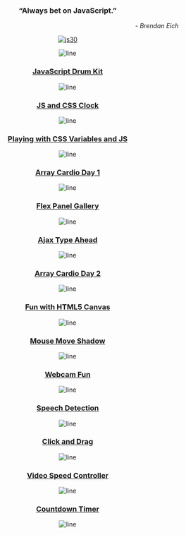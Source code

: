<div align="center">

### “Always bet on JavaScript.”

<p align="end"><em>- Brendan Eich</em></p>

[![js30](https://i.postimg.cc/8cpWXYyY/js30.png "Build things. Lots of things. Build 1,000 things. Keep it up and don't stop.")](https://javascript30.com)

</div>

<div align="center">

![line](https://capsule-render.vercel.app/api?type=rect&color=gradient&height=1)

### [JavaScript Drum Kit](https://isbendiyarovanezrin.github.io/JavaScriptDrumKit "Click me!🥁")

![line](https://capsule-render.vercel.app/api?type=rect&color=gradient&height=2)

### [JS and CSS Clock](https://isbendiyarovanezrin.github.io/AnalogClock "Click me!🕑")

![line](https://capsule-render.vercel.app/api?type=rect&color=gradient&height=3)

### [Playing with CSS Variables and JS](https://isbendiyarovanezrin.github.io/PlayingWithCSSVariablesAndJS "Click me!✿")

![line](https://capsule-render.vercel.app/api?type=rect&color=gradient&height=4)

### [Array Cardio Day 1](https://github.com/isbendiyarovanezrin/JavaScript30/tree/master/04%20-%20Array%20Cardio%20Day%201#readme "Click me!🙂")

![line](https://capsule-render.vercel.app/api?type=rect&color=gradient&height=5)

### [Flex Panel Gallery](https://isbendiyarovanezrin.github.io/FlexPanelGallery "Click me!✨")

![line](https://capsule-render.vercel.app/api?type=rect&color=gradient&height=6)

### [Ajax Type Ahead](https://isbendiyarovanezrin.github.io/AjaxTypeAhead "Click me!👀")

![line](https://capsule-render.vercel.app/api?type=rect&color=gradient&height=7)

### [Array Cardio Day 2](https://github.com/isbendiyarovanezrin/JavaScript30/tree/master/07%20-%20Array%20Cardio%20Day%202#readme "Click me!🙃")

![line](https://capsule-render.vercel.app/api?type=rect&color=gradient&height=8)

### [Fun with HTML5 Canvas](https://isbendiyarovanezrin.github.io/FunWithCanvas "Click me!🎨")

![line](https://capsule-render.vercel.app/api?type=rect&color=gradient&height=9)

### [Mouse Move Shadow](https://isbendiyarovanezrin.github.io/MouseMoveShadow "Click me!👥")

![line](https://capsule-render.vercel.app/api?type=rect&color=gradient&height=10)

### [Webcam Fun](https://isbendiyarovanezrin.github.io/WebcamFun "Click me!📸")

![line](https://capsule-render.vercel.app/api?type=rect&color=gradient&height=11)

### [Speech Detection](https://isbendiyarovanezrin.github.io/SpeechDetection "Click me!💬")

![line](https://capsule-render.vercel.app/api?type=rect&color=gradient&height=12)

### [Click and Drag](https://isbendiyarovanezrin.github.io/ClickAndDrag "Click me!😎")

![line](https://capsule-render.vercel.app/api?type=rect&color=gradient&height=13)

### [Video Speed Controller](https://isbendiyarovanezrin.github.io/VideoSpeedController "Click me!📹")

![line](https://capsule-render.vercel.app/api?type=rect&color=gradient&height=14)

### [Countdown Timer](https://isbendiyarovanezrin.github.io/CountdownTimer "Click me!⏳")

![line](https://capsule-render.vercel.app/api?type=rect&color=gradient&height=15)

</div>
